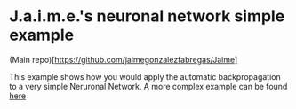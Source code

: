 # J.a.i.m.e.'s neuronal network simple example

(Main repo)[https://github.com/jaimegonzalezfabregas/Jaime]

This example shows how you would apply the automatic backpropagation to a very simple Neruronal Network. A more complex example can be found [here](https://github.com/jaimegonzalezfabregas/jaime_mnist_perceptron)